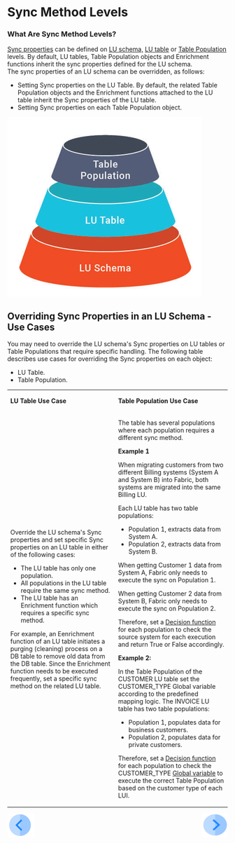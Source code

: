 # Sync Method Levels

### What Are Sync Method Levels?

[Sync properties](/articles/14_sync_LU_instance/04_sync_methods.md) can be defined on [LU schema,](/articles/03_logical_units/03_LU_schema_window.md) [LU table](/articles/06_LU_tables/01_LU_tables_overview.md) or [Table Population](/articles/07_table_population/01_table_population_overview.md) levels. By default, LU tables, Table Population objects and Enrichment functions inherit the sync properties defined for the LU schema.\
The sync properties of an LU schema can be overridden, as follows:
* Setting Sync properties on the LU Table. By default, the related Table Population objects and the Enrichment functions attached to the LU table inherit the Sync properties of the LU table.
* Setting Sync properties on each Table Population object. 

![image](/articles/14_sync_LU_instance/images/6_6_1_sync_levels.png)

## Overriding Sync Properties in an LU Schema - Use Cases

You may need to override the LU schema's Sync properties on LU tables or Table Populations that require specific handling. The following table describes use cases for overriding the Sync properties on each object:
* LU Table.
* Table Population.

<table width="800">
<tbody>
<tr>
<td width="400pxl">
<p><strong>LU Table Use Case</strong></p>
</td>
<td width="400pxl">
<p><strong>Table Population Use Case</strong></p>
</td>
</tr>
<tr>
<td width="274">
<p>Override the LU schema's Sync properties and set specific Sync properties on an LU table in either of the following cases:</p>
<ul>
<li>The LU table has only one population.</li>
<li>All populations in the LU table require the same sync method.</li>
<li>The LU table has an Enrichment function which requires a specific sync method.</li>
</ul>
<p>For example, an Eenrichment function of an LU table initiates a purging (cleaning) process on a DB table to remove old data from the DB table. Since the Enrichment function needs to be executed frequently, set a specific sync method on the related LU table.</p>
</td>
<td width="386">
<p>The table has several populations where each population requires a different sync method.</p>
<p><strong>Example 1 </strong></p>
<p>When migrating customers from two different Billing systems (System A and System B) into Fabric, both systems are migrated into the same Billing LU.</p>
<p>Each LU table has two table populations:</p>
<ul>
<li>Population 1, extracts data from System A.</li>
<li>Population 2, extracts data from System B.</li>
</ul>
<p>When getting Customer 1 data from System A, Fabric only needs to execute the sync on Population 1. &nbsp;</p>
<p>When getting Customer 2 data from System B, Fabric only needs to execute the sync on Population 2.</p>
<p>Therefore, set a <a href="/articles/14_sync_LU_instance/05_sync_decision_functions.md">Decision function</a> for each population to check the source system for each execution and return True or False accordingly.</p>
<p><strong>Example 2:</strong></p>
<p>In the Table Population of the CUSTOMER LU table set the CUSTOMER_TYPE Global variable according to the predefined mapping logic. The INVOICE LU table has two table populations:</p>
<ul>
<li>Population 1, populates data for business customers.</li>
<li>Population 2, populates data for private customers.</li>
</ul>
<p>Therefore, set a <a href="/articles/14_sync_LU_instance/05_sync_decision_functions.md">Decision function</a> for each population to check the CUSTOMER_TYPE <a href="/articles/08_globals/01_globals_overview.md">Global variable</a> to execute the correct Table Population based on the customer type of each LUI.</p>
</td>
</tr>
</tbody>
</table>


[![Previous](/articles/images/Previous.png)](/articles/14_sync_LU_instance/06_sync_decision_functions_recommendations.md)[<img align="right" width="60" height="54" src="/articles/images/Next.png">](/articles/14_sync_LU_instance/08_sync_timeout.md)





 
